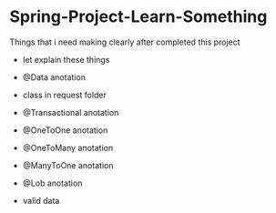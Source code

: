 # Spring-Project-Learn-Something

Things that i need making clearly after completed this project
- let explain these things

 + @Data anotation

 + class in request folder

 + @Transactional anotation

 + @OneToOne anotation

 + @OneToMany anotation

 + @ManyToOne anotation
 
 + @Lob anotation

 + valid data
